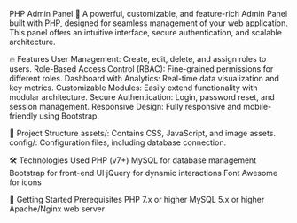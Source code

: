 PHP Admin Panel 🚀
A powerful, customizable, and feature-rich Admin Panel built with PHP, designed for seamless management of your web application. This panel offers an intuitive interface, secure authentication, and scalable architecture.

🔥 Features
User Management: Create, edit, delete, and assign roles to users.
Role-Based Access Control (RBAC): Fine-grained permissions for different roles.
Dashboard with Analytics: Real-time data visualization and key metrics.
Customizable Modules: Easily extend functionality with modular architecture.
Secure Authentication: Login, password reset, and session management.
Responsive Design: Fully responsive and mobile-friendly using Bootstrap.

📂 Project Structure
assets/: Contains CSS, JavaScript, and image assets.
config/: Configuration files, including database connection.

🛠️ Technologies Used
PHP (v7+)
MySQL for database management
Bootstrap for front-end UI
jQuery for dynamic interactions
Font Awesome for icons

🚀 Getting Started
Prerequisites
PHP 7.x or higher
MySQL 5.x or higher
Apache/Nginx web server
